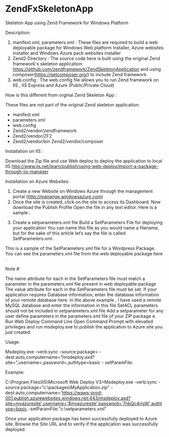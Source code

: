 ZendFxSkeletonApp
=================

Skeleton App using Zend Framework for Windows Platform


Description:

1. manifest.xml, parameters.xml : These files are required to build a web deployable package for Windows Web platform Installer,
Azure websites installer and Windows Azure pack websites installer
2. Zend2 Directory : The source code here is  built using the original Zend framework's skeleton application: https://github.com/zendframework/ZendSkeletonApplication and using composer(https://getcomposer.org/) to include Zend framework
3. web.config : The web.config file allows you to run Zend framework on IIS , IIS Express and Azure (Public/Private Cloud)


How is this different from orginal Zend Skeleton App :

These files are not part of the original Zend skeleton application:
   - manifest.xml
   - parameters.xml
   - web.config
   - Zend2/vendor/zendframework
   - Zend2/vendor/ZF2
   - Zend2/vendor/bin
    Zend2/vendor/composer
    

Installation on IIS :

Download the Zip file and use Web deploy to deploy the application to local IIS 
http://www.iis.net/learn/publish/using-web-deploy/import-a-package-through-iis-manager 


Installation on Azure Websites:
1. Create a new Website on Windows Azure through the management portal (http://manange.windowsazure.com)
2. Once the site is created, click on the site to access its Dashboard. Now download the Publish Profile
Open the file in any text editor. Here is a sample :

<publishProfile profileName="myazuresite - Web Deploy" publishMethod="MSDeploy" publishUrl="waws-prod-001.publish.azurewebsites.windows.net:443" msdeploySite="myazuresite" userName="$myazuresite" userPWD="7nbQc4ngW" destinationAppUrl="http://myazuresite.azurewebsites.net" SQLServerDBConnectionString="" mySQLDBConnectionString="Database=SiteA3nnQoL6k0;Data Source=us-cdbr-azure-west-b.cleardb.com;User Id=b00ea5f73c603a;Password=somePassword" hostingProviderForumLink="" controlPanelLink="http://windows.azure.com">

3. Create a setparameters.xml file 
Build a SetParameters File for deploying your application
You can name this file as you would name a filename, but for the sake of this article let’s say the file is called SetParameters.xml .

This is a sample of the SetParameters.xml file for a Wordpress Package. You can see the parameters.xml file from the web deployable package here  .

<parameters> 
<setParameter name="AppPath" value="myazuresite" /> 
<setParameter name="DbServer" value="us-cdbr-azure-west-b.cleardb.com" /> 
<setParameter name="DbName” value="SiteA3nnQoL6k0" /> 
<setParameter name="DbUsername" value="b00ea5f73c603a" /> 
<setParameter name="DbPassword" value="somePassword" /> 
<setParameter name="DbAdminUsername" value="b00ea5f73c603a" /> 
<setParameter name="DbAdminPassword" value="somePassword" /> 
</parameters>
Note #

The name attribute for each <setParameter>  in the SetParameters file must match a parameter in the parameters.xml file present in web deployable package
The value attribute for each <setParameter> in the SetParameters file must be set.
If your application requires Database information, enter the database information of your remote database here. In the above example  , I have used a remote  MySQL database  and enter the information in this file
SetACL parameters should not be included in setparameters.xml file
Add a setparameter for any user define parameters in the parameters.xml file of your ZIP package 
 e.      Run Web Deploy Command Line
Open Command Prompt with elevated privileges and run msdeploy.exe to publish the application to Azure site you just created.

Usage:

Msdeploy.exe –verb:sync –source:package=<pathToLocalZip> -dest:auto,computername=”<publisherURLwithHttpsAndPortOr8172>/msdeploy.axd?site=<remoteSiteName>”,username=<publishingUserName>,password=<publisherPwd>,authtype=basic  - setParamFile:<pathToLocalSetParamFile>

Example:

C:\Program Files\IIS\Microsoft Web Deploy V3>Msdeploy.exe -verb:sync -source:package="c:\packages\MyApplication.zip" -dest:auto,computername='https://waws-prod-001.publish.azurewebsites.windows.net:443/msdeploy.axd?site=myazuresite',username='$myazuresite',password='7nbQc4ngW',authtype=basic -setParamFile:"c:\setparameters.xml"

Once your application package has been successfully deployed to Azure site. Browse the Site URL and to verify if the application was successfully deployed. 


